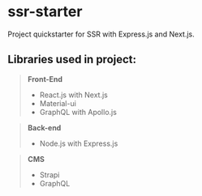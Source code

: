 # **ssr-starter**
Project quickstarter for SSR with Express.js and Next.js.

## Libraries used in project:

> **Front-End**
> - React.js with Next.js
> - Material-ui
> - GraphQL with Apollo.js

> **Back-end**
> - Node.js with Express.js

> **CMS**
> - Strapi
> - GraphQL
